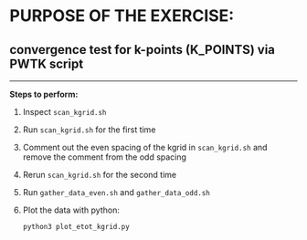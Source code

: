 # PURPOSE OF THE EXERCISE:
## convergence test for k-points (K_POINTS) via PWTK script
---------------------------------------------------------

**Steps to perform:**

1. Inspect `scan_kgrid.sh` 

2. Run `scan_kgrid.sh` for the first time

3. Comment out the even spacing of the kgrid in `scan_kgrid.sh` and remove the comment from the odd spacing 

4. Rerun `scan_kgrid.sh` for the second time

5. Run `gather_data_even.sh` and `gather_data_odd.sh`

6. Plot the data with python:
    
    `python3 plot_etot_kgrid.py`
     



